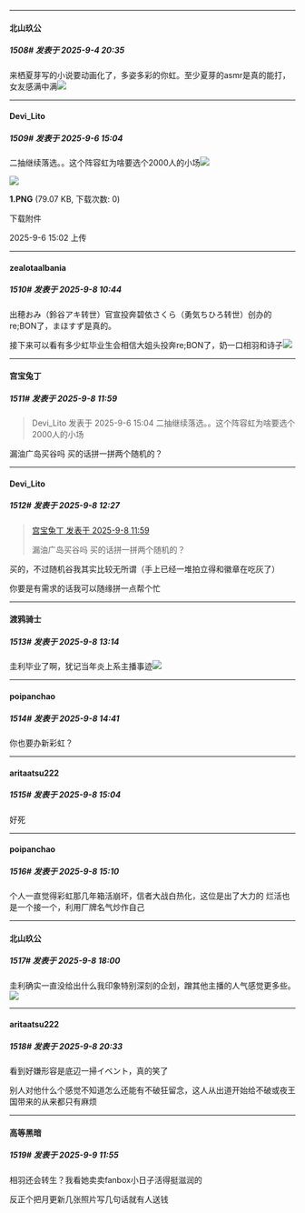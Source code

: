 ﻿
*****

####  北山玖公  
##### 1508#       发表于 2025-9-4 20:35

来栖夏芽写的小说要动画化了，多姿多彩的你虹。至少夏芽的asmr是真的能打，女友感满中满<img src="https://static.stage1st.com/image/smiley/face2017/058.png" referrerpolicy="no-referrer">


*****

####  Devi_Lito  
##### 1509#       发表于 2025-9-6 15:04

二抽继续落选。。这个阵容虹为啥要选个2000人的小场<img src="https://static.stage1st.com/image/smiley/face2017/138.png" referrerpolicy="no-referrer">

<img src="https://img.stage1st.com/forum/202509/06/150253es38jz0i70xsn0dj.png" referrerpolicy="no-referrer">

<strong>1.PNG</strong> (79.07 KB, 下载次数: 0)

下载附件

2025-9-6 15:02 上传


*****

####  zealotaalbania  
##### 1510#       发表于 2025-9-8 10:44

出穂おみ（鈴谷アキ转世）官宣投奔碧依さくら（勇気ちひろ转世）创办的re;BON了，まほすず是真的。

接下来可以看有多少虹毕业生会相信大姐头投奔re;BON了，奶一口相羽和诗子<img src="https://static.stage1st.com/image/smiley/face2017/053.png" referrerpolicy="no-referrer">


*****

####  宫宝兔丁  
##### 1511#       发表于 2025-9-8 11:59

<blockquote>Devi_Lito 发表于 2025-9-6 15:04
二抽继续落选。。这个阵容虹为啥要选个2000人的小场</blockquote>
漏油广岛买谷吗 买的话拼一拼两个随机的？


*****

####  Devi_Lito  
##### 1512#       发表于 2025-9-8 12:27

<blockquote><a href="httphttps://stage1st.com/2b/forum.php?mod=redirect&amp;goto=findpost&amp;pid=68388784&amp;ptid=2171972" target="_blank">宫宝兔丁 发表于 2025-9-8 11:59</a>

漏油广岛买谷吗 买的话拼一拼两个随机的？</blockquote>
买的，不过随机谷我其实比较无所谓（手上已经一堆拍立得和徽章在吃灰了）

你要是有需求的话我可以随缘拼一点帮个忙


*****

####  渡鸦骑士  
##### 1513#       发表于 2025-9-8 13:14

圭利毕业了啊，犹记当年炎上系主播事迹<img src="https://static.stage1st.com/image/smiley/face2017/034.png" referrerpolicy="no-referrer">


*****

####  poipanchao  
##### 1514#       发表于 2025-9-8 14:41

你也要办新彩虹？


*****

####  aritaatsu222  
##### 1515#       发表于 2025-9-8 15:04

好死


*****

####  poipanchao  
##### 1516#       发表于 2025-9-8 15:10

个人一直觉得彩虹那几年箱活崩坏，信者大战白热化，这位是出了大力的
烂活也是一个接一个，利用厂牌名气炒作自己


*****

####  北山玖公  
##### 1517#       发表于 2025-9-8 18:00

圭利确实一直没给出什么我印象特别深刻的企划，蹭其他主播的人气感觉更多些。<img src="https://static.stage1st.com/image/smiley/face2017/035.png" referrerpolicy="no-referrer">


*****

####  aritaatsu222  
##### 1518#       发表于 2025-9-8 20:33

看到好嫌形容是底辺一掃イベント，真的笑了

别人对他什么个感觉不知道怎么还能有不破狂留念，这人从出道开始给不破或夜王国带来的从来都只有麻烦


*****

####  高等黑暗  
##### 1519#       发表于 2025-9-9 11:55

相羽还会转生？我看她卖卖fanbox小日子活得挺滋润的

反正个把月更新几张照片写几句话就有人送钱

